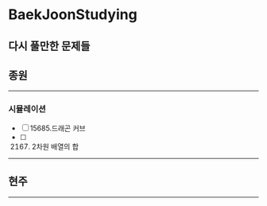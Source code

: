 # BaekJoonStudying

## 다시 풀만한 문제들

## 종원
---

### 시뮬레이션
- [ ] 15685.드래곤 커브
- [ ] 2167. 2차원 배열의 합

---
## 현주
---
